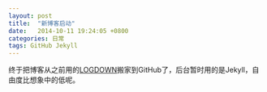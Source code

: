 ```yaml
---
layout: post
title:  "新博客启动"
date:   2014-10-11 19:24:05 +0800
categories: 日常
tags: GitHub Jekyll
---
```

终于把博客从之前用的[LOGDOWN](http://logdown.com/)搬家到GitHub了，后台暂时用的是Jekyll，自由度比想象中的低呢。